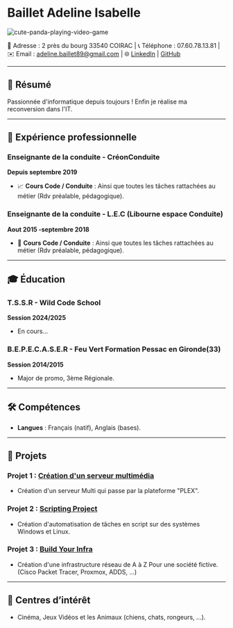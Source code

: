 # Baillet Adeline Isabelle

![cute-panda-playing-video-game](https://github.com/user-attachments/assets/08b731f3-795f-44f7-81be-f417e9095176)

📍 Adresse : 2 près du bourg 33540 COIRAC | 📞 Téléphone : 07.60.78.13.81 | ✉️ Email : adeline.baillet89@gmail.com | 🌐 [LinkedIn](https://www.linkedin.com/in/adeline-baillet-2b2355164/) | [GitHub](https://github.com/A2lyn33)

---

## 📝 Résumé

Passionnée d'informatique depuis toujours ! Enfin je réalise ma reconversion dans l'IT. 

---

## 💼 Expérience professionnelle

### Enseignante de la conduite - CréonConduite
**Depuis septembre 2019**  
- 📈 **Cours Code / Conduite** : Ainsi que toutes les tâches rattachées au métier (Rdv préalable, pédagogique).  

### Enseignante de la conduite - L.E.C (Libourne espace Conduite)
**Aout 2015 -septembre 2018**  
- 🎯 **Cours Code / Conduite** : Ainsi que toutes les tâches rattachées au métier (Rdv préalable, pédagogique).
---

## 🎓 Éducation

### T.S.S.R - Wild Code School
**Session 2024/2025**  
- En cours...  


### B.E.P.E.C.A.S.E.R - Feu Vert Formation Pessac en Gironde(33)
**Session 2014/2015**  
- Major de promo, 3ème Régionale.  


---

## 🛠️ Compétences

- **Langues** : Français (natif), Anglais (bases).  

---

## 📂 Projets

### Projet 1 : [Création d'un serveur multimédia](https://github.com/WildCodeSchool/TSSR-2409-P1-G4-Serveur-de-contenus-multimedia.git)
- Création d'un serveur Multi qui passe par la plateforme "PLEX".  

### Projet 2 : [Scripting Project](https://github.com/WildCodeSchool/TSSR-2409-VERT-P2-G2-TheScriptingProject.git)
- Création d'automatisation de tâches en script sur des systèmes Windows et Linux.  

### Projet 3 : [Build Your Infra](https://github.com/WildCodeSchool/TSSR-2409-VERT-P3-G3-build-your-infra.git)
- Création d'une infrastructure réseau de A à Z Pour une société fictive. (Cisco Packet Tracer, Proxmox, ADDS, ...)

---

## 🎨 Centres d’intérêt

- Cinéma, Jeux Vidéos et les Animaux (chiens, chats, rongeurs, ...).
